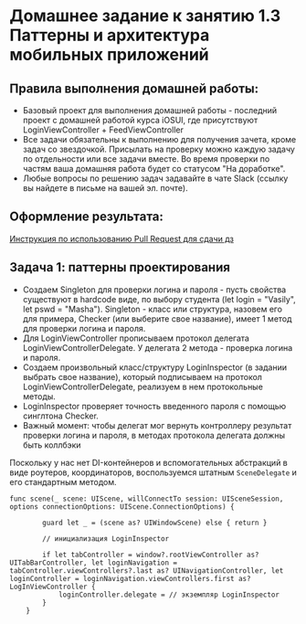 # Домашнее задание к занятию 1.3 	Паттерны и архитектура мобильных приложений

## Правила выполнения домашней работы:

* Базовый проект для выполнения домашней работы - последний проект с домашней работой курса iOSUI, где присутствуют LoginViewController + FeedViewController
* Все задачи обязательны к выполнению для получения зачета, кроме задач со звездочкой. Присылать на проверку можно каждую задачу по отдельности или все задачи вместе. Во время проверки по частям ваша домашняя работа будет со статусом "На доработке".
* Любые вопросы по решению задач задавайте в чате Slack (ссылку вы найдете в письме на вашей эл. почте).

## Оформление результата:

[Инструкция по использованию Pull Request для сдачи дз](https://github.com/netology-code/iosint-homeworks/blob/main/Pull%20request's%20guideline.md)

## Задача 1: паттерны проектирования

* Создаем Singleton для проверки логина и пароля - пусть свойства существуют в hardcode виде, по выбору студента (let login = "Vasily", let pswd = "Masha"). Singleton - класс или структура, назовем его для примера, Checker (или выберите свое название), имеет 1 метод для проверки логина и пароля. 
* Для LoginViewController прописываем протокол делегата LoginViewControllerDelegate. У делегата 2 метода - проверка логина и пароля. 
* Создаем произвольный класс/структуру LoginInspector (в задании выбрать свое название), который подписываем на протокол LoginViewControllerDelegate, реализуем в нем протокольные методы. 
* LoginInspector проверяет точность введенного пароля с помощью синглтона Checker. 
* Важный момент: чтобы делегат мог вернуть контроллеру результат проверки логина и пароля, в методах протокола делегата должны быть коллбэки 

Поскольку у нас нет DI-контейнеров и вспомогательных абстракций в виде роутеров, координаторов, воспользуемся штатным `SceneDelegate` и его стандартным методом.

```
func scene(_ scene: UIScene, willConnectTo session: UISceneSession, options connectionOptions: UIScene.ConnectionOptions) {
        
        guard let _ = (scene as? UIWindowScene) else { return }
        
        // инициализация LoginInspector
        
        if let tabController = window?.rootViewController as? UITabBarController, let loginNavigation = tabController.viewControllers?.last as? UINavigationController, let loginController = loginNavigation.viewControllers.first as? LogInViewController {
            loginController.delegate = // экземпляр LoginInspector
        }
    }
```


